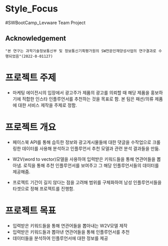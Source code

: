 # Style_Focus
#SWBootCamp_Levware Team Project

## Acknowledgement

```
"본 연구는 과학기술정보통신부 및 정보통신기획평가원의 SW전문인재양성사업의 연구결과로 수행되었음"(2022-0-01127)
```

# 프로젝트 주제

- 마케팅 에이전시의 입장에서 광고주가 제품의 광고를 의뢰할 때 해당 제품을 홍보하기에 적합한 인스타 인플루언서를 추천하는 것을 목표로 함. 본 팀은 패션/의류 제품에 대한 서비스 제작을 주제로 정함.

# 프로젝트 개요

- 페이스북 API를 통해 습득한 정보와 광고게시물들에 대한 댓글을 수작업으로 크롤링한 데이터를 사용해 분석하고 인플루언서 추천 모델과 관련 분석 결과들을 만듦.

- W2V(word to vector)모델을 사용하여 입력받은 키워드들을 통해 연관어들을 뽑아냄. 로직을 통해 추천 인플루언서를 보여주고 그 해당 인플루언서들의 데이터를 제공해줌.

- 프로젝트 기간이 길지 않다는 점을 고려해 범위를 구체화하여 남성 인플루언서들을 타겟으로 정해 프로젝트를 진행함.

# 프로젝트 목표

- 입력받은 키워드들을 통해 연관어들을 뽑아내는 W2V모델 제작
- 입력받은 키워드들과 뽑아낸 연관어들을 통해 인플루언서를 추천
- 데이터들을 분석하여 인플루언서에 대한 정보를 제공
